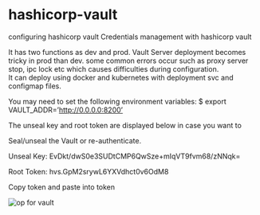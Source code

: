 # hashicorp-vault
configuring hashicorp vault
Credentials management with hashicorp vault 

It has two functions as dev and prod.
Vault Server deployment becomes tricky in prod than dev. some common errors occur such as proxy server stop, ipc lock etc which causes difficulties during configuration.   
It can deploy using docker and kubernetes with deployment svc and configmap files.

You may need to set the following environment variables:
 $ export VAULT_ADDR=’http://0.0.0.0:8200’

The unseal key and root token are displayed below in case you want to

Seal/unseal the Vault or re-authenticate.

Unseal Key: EvDkt/dwS0e3SUDtCMP6QwSze+mIqVT9fvm68/zNNqk=

Root Token: hvs.GpM2srywL6YXVdhct0v6OdM8

Copy token and paste into token 

![op for vault]()

